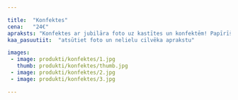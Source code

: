 ```yaml
---

title:  "Konfektes"
cena:   "24€"
apraksts: "Konfektes ar jubilāra foto uz kastītes un konfektēm! Papīrīšiem iekšpusē arī apsveikumi! Pārsteigums dzimšanas dienā priekš saldummīļiem! Konfektes ar logo un firmas stilu arī pieejamas."
kaa_pasuutiit:  "atsūtiet foto un nelielu cilvēka aprakstu"

images:
 - image: produkti/konfektes/1.jpg
   thumb: produkti/konfektes/thumb.jpg
 - image: produkti/konfektes/2.jpg
 - image: produkti/konfektes/3.jpg

---
```

